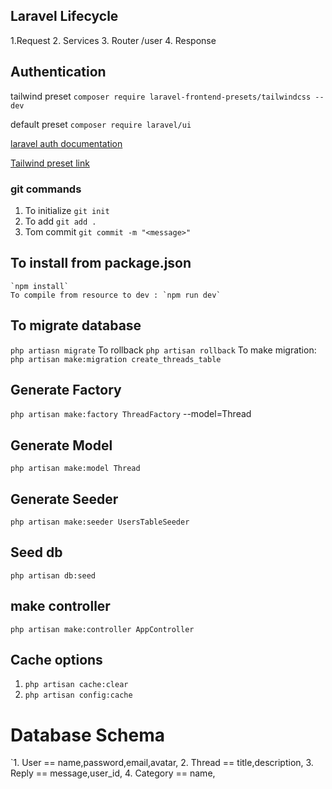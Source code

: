 ## Laravel Lifecycle
1.Request
2. Services
3. Router /user
4. Response

## Authentication

tailwind preset
`composer require laravel-frontend-presets/tailwindcss --dev`

default preset
`composer require laravel/ui`

[laravel auth documentation](https://laravel.com/docs/6.x/authentication#the-user-provider-contract)

[Tailwind preset link](https://github.com/laravel-frontend-presets/tailwindcss)

### git commands
1. To initialize `git init`
2. To add `git add .`
3. Tom commit `git commit -m "<message>"`

## To install from package.json
    `npm install`
    To compile from resource to dev : `npm run dev`

## To migrate database
`php artiasn migrate`
To rollback `php artisan rollback`
To make migration: `php artisan make:migration create_threads_table`

## Generate Factory
`php artisan make:factory ThreadFactory` --model=Thread

## Generate Model
`php artisan make:model Thread `

## Generate Seeder
`php artisan make:seeder UsersTableSeeder`

## Seed db
`php artisan db:seed`

## make controller
`php artisan make:controller AppController`
## Cache options
1. `php artisan cache:clear`
2. `php artisan config:cache`

# Database Schema
`1. User == name,password,email,avatar,
 2. Thread == title,description,
 3. Reply == message,user_id, 
 4. Category == name,



